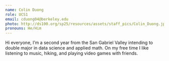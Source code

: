 ```yaml
---
name: Colin Duong
role: UCS1
email: cduong04@berkeley.edu
photo: http://ds100.org/sp25/resources/assets/staff_pics/Colin_Duong.jpg
pronouns: He/Him
---
```

Hi everyone, I’m a second year from the San Gabriel Valley intending to double major in data science and applied math. On my free time I like listening to music, hiking, and playing video games with friends.